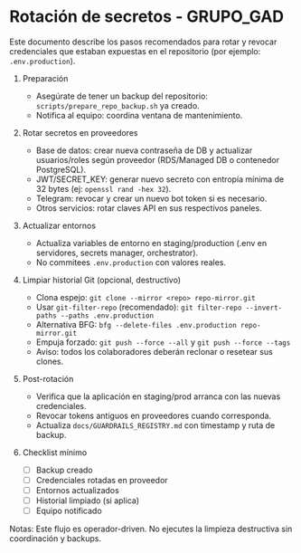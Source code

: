 # Rotación de secretos - GRUPO_GAD

Este documento describe los pasos recomendados para rotar y revocar credenciales que estaban expuestas en el repositorio (por ejemplo: `.env.production`).

1) Preparación
   - Asegúrate de tener un backup del repositorio: `scripts/prepare_repo_backup.sh` ya creado.
   - Notifica al equipo: coordina ventana de mantenimiento.

2) Rotar secretos en proveedores
   - Base de datos: crear nueva contraseña de DB y actualizar usuarios/roles según proveedor (RDS/Managed DB o contenedor PostgreSQL).
   - JWT/SECRET_KEY: generar nuevo secreto con entropía mínima de 32 bytes (ej: `openssl rand -hex 32`).
   - Telegram: revocar y crear un nuevo bot token si es necesario.
   - Otros servicios: rotar claves API en sus respectivos paneles.

3) Actualizar entornos
   - Actualiza variables de entorno en staging/production (.env en servidores, secrets manager, orchestrator).
   - No commitees `.env.production` con valores reales.

4) Limpiar historial Git (opcional, destructivo)
   - Clona espejo: `git clone --mirror <repo> repo-mirror.git`
   - Usar `git-filter-repo` (recomendado): `git filter-repo --invert-paths --paths .env.production`
   - Alternativa BFG: `bfg --delete-files .env.production repo-mirror.git`
   - Empuja forzado: `git push --force --all` y `git push --force --tags`
   - Aviso: todos los colaboradores deberán reclonar o resetear sus clones.

5) Post-rotación
   - Verifica que la aplicación en staging/prod arranca con las nuevas credenciales.
   - Revocar tokens antiguos en proveedores cuando corresponda.
   - Actualiza `docs/GUARDRAILS_REGISTRY.md` con timestamp y ruta de backup.

6) Checklist mínimo
   - [ ] Backup creado
   - [ ] Credenciales rotadas en proveedor
   - [ ] Entornos actualizados
   - [ ] Historial limpiado (si aplica)
   - [ ] Equipo notificado

Notas: Este flujo es operador-driven. No ejecutes la limpieza destructiva sin coordinación y backups.

